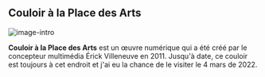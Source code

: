 ## Couloir à la Place des Arts

![image-intro](/couloir/medias/2.png)

__Couloir à la Place des Arts__ est un œuvre numérique qui a été créé par le concepteur multimédia Érick Villeneuve en 2011. Jusqu'à date, ce couloir est toujours à cet endroit et j'ai eu la chance de le visiter le 4 mars de 2022.
